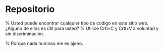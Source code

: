 # Repositorio

% Usted puede encontrar cualquier tipo de  codigo en este sitio web. ¿Alguno de ellos es útil para usted? 
% Utilice Crtl+C y Crtl+V a voluntad y sin discriminación.

% Porque nada humnao me es ajeno.
